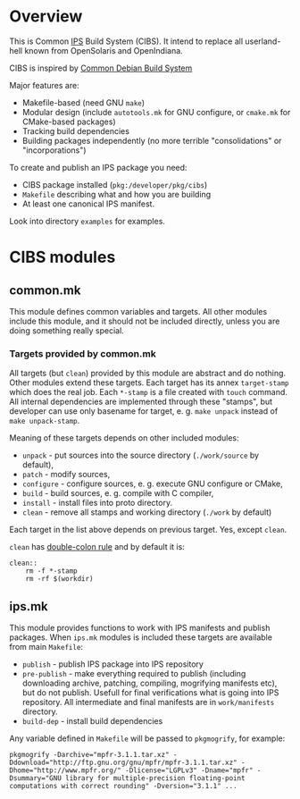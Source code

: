 # Overview

This is Common [IPS](http://www.oracle.com/technetwork/server-storage/solaris11/technologies/ips-323421.html)
Build System (CIBS). It intend to replace all userland-hell known from OpenSolaris and OpenIndiana.

CIBS is inspired by [Common Debian Build System](http://cdbs-doc.duckcorp.org/en/cdbs-doc.xhtml)

Major features are:

* Makefile-based (need GNU `make`)
* Modular design (include `autotools.mk` for GNU configure, or `cmake.mk` for CMake-based packages)
* Tracking build dependencies
* Building packages independently (no more terrible "consolidations" or "incorporations")


To create and publish an IPS package you need:

* CIBS package installed (`pkg:/developer/pkg/cibs`)
* `Makefile` describing what and how you are building
* At least one canonical IPS manifest.
 
 
Look into directory `examples` for examples.

# CIBS modules

## common.mk

This module defines common variables and targets. All other modules include this module,
and it should not be included directly, unless you are doing something really special.

### Targets provided by common.mk

All targets (but `clean`) provided by this module are abstract and do nothing. Other modules extend
these targets. Each target has its annex `target-stamp` which does
the real job. Each `*-stamp` is a file created with `touch` command. All internal
dependencies are implemented through these "stamps", but developer can use only basename
for target, e. g. `make unpack` instead of `make unpack-stamp`.

Meaning of these targets depends on other included modules:

* `unpack` - put sources into the source directory (`./work/source` by default),
* `patch` - modify sources,
* `configure` - configure sources, e. g. execute GNU configure or CMake,
* `build` - build sources, e. g. compile with C compiler,
* `install` - install files into proto directory.
* `clean` - remove all stamps and working directory (`./work` by default)

Each target in the list above depends on previous target. Yes, except `clean`.

`clean` has [double-colon rule](http://www.gnu.org/software/make/manual/html_node/Double_002dColon.html)
and by default it is:

    clean::
        rm -f *-stamp
        rm -rf $(workdir)


## ips.mk

This module provides functions to work with IPS manifests and publish packages.
When `ips.mk` modules is included these targets are available from main `Makefile`:

* `publish` - publish IPS package into IPS repository
* `pre-publish` - make everything required to publish (including downloading archive,
patching, compiling, mogrifying manifests etc), but do not publish. Usefull for final
verifications what is going into IPS repository. All intermediate and final manifests
are in `work/manifests` directory.
* `build-dep` - install build dependencies


Any variable defined in `Makefile` will be passed to `pkgmogrify`, for example:

`pkgmogrify -Darchive="mpfr-3.1.1.tar.xz" -Ddownload="http://ftp.gnu.org/gnu/mpfr/mpfr-3.1.1.tar.xz" -Dhome="http://www.mpfr.org/" -Dlicense="LGPLv3" -Dname="mpfr" -Dsummary="GNU library for multiple-precision floating-point computations with correct rounding" -Dversion="3.1.1" ...`
